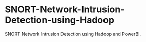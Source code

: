 # SNORT-Network-Intrusion-Detection-using-Hadoop
SNORT Network Intrusion Detection using Hadoop and PowerBI.
